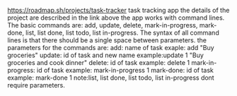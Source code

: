 https://roadmap.sh/projects/task-tracker
task tracking app the details of the project are described in the link above
the app works with command lines. The basic commands are:
add, update, delete, mark-in-progress, mark-done, list, list done, list todo, list in-progress.
The syntax of all command lines is that there should be a single space between parameters.
the parameters for the commands are:
add: name of task exaple: add "Buy groceries"
update: id of task and new name example:update 1 "Buy groceries and cook dinner"
delete: id of task example: delete 1
mark-in-progress: id of task example: mark-in-progress 1
mark-done: id of task example: mark-done 1
note:list, list done, list todo, list in-progress dont require parameters.
